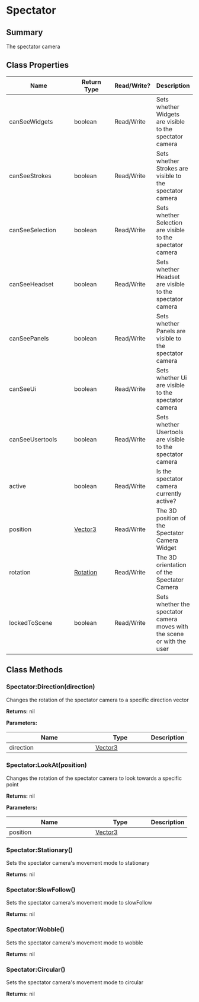 
# Spectator

## Summary
The spectator camera

## Class Properties

<table>
<thead><tr><th width="225">Name</th><th width="160">Return Type</th><th width="80">Read/Write?</th><th>Description</th></tr></thead>
<tbody>
<tr><td>canSeeWidgets</td><td>boolean</td><td>Read/Write</td><td>Sets whether Widgets are visible to the spectator camera</td></tr>
<tr><td>canSeeStrokes</td><td>boolean</td><td>Read/Write</td><td>Sets whether Strokes are visible to the spectator camera</td></tr>
<tr><td>canSeeSelection</td><td>boolean</td><td>Read/Write</td><td>Sets whether Selection are visible to the spectator camera</td></tr>
<tr><td>canSeeHeadset</td><td>boolean</td><td>Read/Write</td><td>Sets whether Headset are visible to the spectator camera</td></tr>
<tr><td>canSeePanels</td><td>boolean</td><td>Read/Write</td><td>Sets whether Panels are visible to the spectator camera</td></tr>
<tr><td>canSeeUi</td><td>boolean</td><td>Read/Write</td><td>Sets whether Ui are visible to the spectator camera</td></tr>
<tr><td>canSeeUsertools</td><td>boolean</td><td>Read/Write</td><td>Sets whether Usertools are visible to the spectator camera</td></tr>
<tr><td>active</td><td>boolean</td><td>Read/Write</td><td>Is the spectator camera currently active?</td></tr>
<tr><td>position</td><td><a href="vector3.md">Vector3</a></td><td>Read/Write</td><td>The 3D position of the Spectator Camera Widget</td></tr>
<tr><td>rotation</td><td><a href="rotation.md">Rotation</a></td><td>Read/Write</td><td>The 3D orientation of the Spectator Camera</td></tr>
<tr><td>lockedToScene</td><td>boolean</td><td>Read/Write</td><td>Sets whether the spectator camera moves with the scene or with the user</td></tr>
</tbody></table>




## Class Methods

        
### Spectator:Direction(direction)

Changes the rotation of the spectator camera to a specific direction vector

**Returns:** nil


**Parameters:**

<table data-full-width="false">
<thead><tr><th width="217">Name</th><th width="134">Type</th><th>Description</th></tr></thead>
<tbody><tr><td>direction</td><td><a href="vector3.md">Vector3</a></td><td></td></tr></tbody></table>






### Spectator:LookAt(position)

Changes the rotation of the spectator camera to look towards a specific point

**Returns:** nil


**Parameters:**

<table data-full-width="false">
<thead><tr><th width="217">Name</th><th width="134">Type</th><th>Description</th></tr></thead>
<tbody><tr><td>position</td><td><a href="vector3.md">Vector3</a></td><td></td></tr></tbody></table>






### Spectator:Stationary()

Sets the spectator camera's movement mode to stationary

**Returns:** nil






### Spectator:SlowFollow()

Sets the spectator camera's movement mode to slowFollow

**Returns:** nil






### Spectator:Wobble()

Sets the spectator camera's movement mode to wobble

**Returns:** nil






### Spectator:Circular()

Sets the spectator camera's movement mode to circular

**Returns:** nil





    

